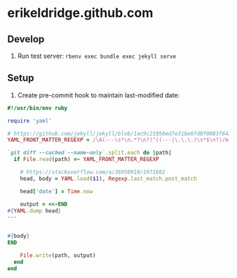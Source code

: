 # erikeldridge.github.com

## Develop

1. Run test server: `rbenv exec bundle exec jekyll serve`

## Setup

1. Create pre-commit hook to maintain last-modified date:

```ruby
#!/usr/bin/env ruby

require 'yaml'

# https://github.com/jekyll/jekyll/blob/1ac9c21956ed7e31be6fd8f0083f6414b6220684/lib/jekyll/document.rb#L10
YAML_FRONT_MATTER_REGEXP = /\A(---\s*\n.*?\n?)^((---|\.\.\.)\s*$\n?)/m

`git diff --cached --name-only`.split.each do |path|
  if File.read(path) =~ YAML_FRONT_MATTER_REGEXP

    # https://stackoverflow.com/a/36950919/1971682
    head, body = YAML.load($1), Regexp.last_match.post_match

    head['date'] = Time.now

    output = <<-END
#{YAML.dump head}
---


#{body}
END

    File.write(path, output)
  end
end
```

